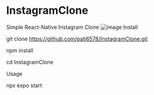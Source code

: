 # InstagramClone
Simple React-Native Instagram Clone
![image](https://github.com/pati6578/InstagramClone/assets/59690785/93436a69-7575-4414-b31f-7876bed67fe6)
Install

git clone https://github.com/pati6578/InstagramClone.git

npm install



cd InstagramClone

Usage

npx expo start
